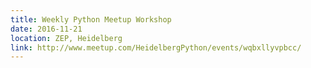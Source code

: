 ```yaml
---
title: Weekly Python Meetup Workshop
date: 2016-11-21
location: ZEP, Heidelberg
link: http://www.meetup.com/HeidelbergPython/events/wqbxllyvpbcc/
---
```

